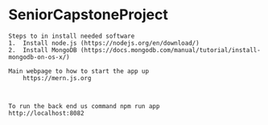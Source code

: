 # SeniorCapstoneProject

    Steps to in install needed software 
    1.  Install node.js (https://nodejs.org/en/download/)
    2.  Install MongoDB (https://docs.mongodb.com/manual/tutorial/install-mongodb-on-os-x/)

    Main webpage to how to start the app up  
        https://mern.js.org
        
    
       
    To run the back end us command npm run app 
    http://localhost:8082 
    
